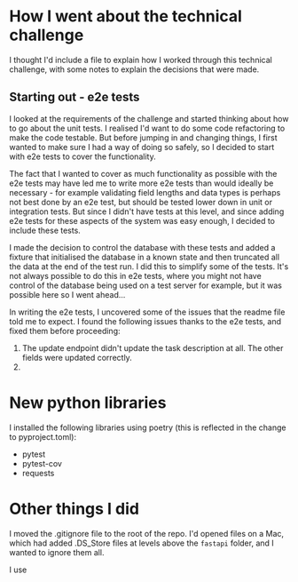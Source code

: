 # How I went about the technical challenge

I thought I'd include a file to explain how I worked through this technical challenge, with some notes to explain the decisions that were made.

## Starting out - e2e tests

I looked at the requirements of the challenge and started thinking about how to go about the unit tests. I realised I'd want to do some code refactoring to make the code testable. But before jumping in and changing things, I first wanted to make sure I had a way of doing so safely, so I decided to start with e2e tests to cover the functionality.

The fact that I wanted to cover as much functionality as possible with the e2e tests may have led me to write more e2e tests than would ideally be necessary - for example validating field lengths and data types is perhaps not best done by an e2e test, but should be tested lower down in unit or integration tests. But since I didn't have tests at this level, and since adding e2e tests for these aspects of the system was easy enough, I decided to include these tests.

I made the decision to control the database with these tests and added a fixture that initialised the database in a known state and then truncated all the data at the end of the test run. I did this to simplify some of the tests. It's not always possible to do this in e2e tests, where you might not have control of the database being used on a test server for example, but it was possible here so I went ahead...

In writing the e2e tests, I uncovered some of the issues that the readme file told me to expect. I found the following issues thanks to the e2e tests, and fixed them before proceeding:

1. The update endpoint didn't update the task description at all. The other fields were updated correctly.
1.


# New python libraries

I installed the following libraries using poetry (this is reflected in the change to pyproject.toml):

- pytest
- pytest-cov
- requests


# Other things I did

I moved the .gitignore file to the root of the repo. I'd opened files on a Mac, which had added .DS_Store files at levels above the `fastapi` folder, and I wanted to ignore them all.

I use